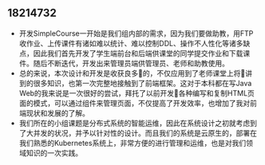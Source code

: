 ## 18214732
* 开发SimpleCourse一开始是我们组内部的需求，因为我们要做助教，用FTP收作业、上传课件有诸如难以统计、难以控制DDL、操作不人性化等诸多缺点，因此我们首先开发了学生端前台和后端供课堂的同学提交作业和下载课件。随后不断迭代，开发出来管理员端供管理员、老师和助教使用。
* 总的来说，本次设计和开发是收获良多的，不仅应用到了老师课堂上将讲到的很多知识，也第一次完整地接触到了前端框架。这对于本科都在写Java Web的我来说是一次很好的尝试，拜托了以前开发各种编写和复制HTML页面的模式，可以通过组件来管理页面，不仅提高了开发效率，也增加了我对前端现状和发展的了解。
* 我们所在的小组课题是分布式系统的智能运维，因此在系统设计之初就考虑到了大并发的状况，并予以针对性的设计。而且我们的系统是云原生的，部署在我们熟悉的Kubernetes系统上，非常方便的进行管理和运维，也是对我们领域知识的一次实践。


